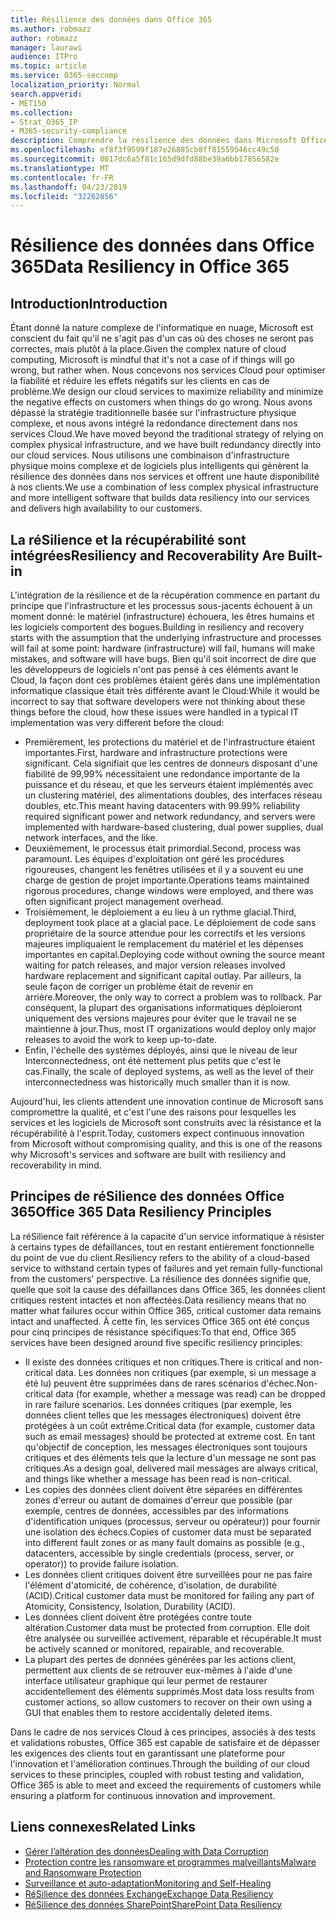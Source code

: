 ```yaml
---
title: Résilience des données dans Office 365
ms.author: robmazz
author: robmazz
manager: laurawi
audience: ITPro
ms.topic: article
ms.service: O365-seccomp
localization_priority: Normal
search.appverid:
- MET150
ms.collection:
- Strat_O365_IP
- M365-security-compliance
description: Comprendre la résilience des données dans Microsoft Office 365.
ms.openlocfilehash: ef8f3f9599f187e26885cb8ff81559546cc49c50
ms.sourcegitcommit: 0017dc6a5f81c165d9dfd88be39a6bb17856582e
ms.translationtype: MT
ms.contentlocale: fr-FR
ms.lasthandoff: 04/23/2019
ms.locfileid: "32262856"
---
```

# <a name="data-resiliency-in-office-365"></a><span data-ttu-id="c707e-103">Résilience des données dans Office 365</span><span class="sxs-lookup"><span data-stu-id="c707e-103">Data Resiliency in Office 365</span></span>

## <a name="introduction"></a><span data-ttu-id="c707e-104">Introduction</span><span class="sxs-lookup"><span data-stu-id="c707e-104">Introduction</span></span>
<span data-ttu-id="c707e-105">Étant donné la nature complexe de l'informatique en nuage, Microsoft est conscient du fait qu'il ne s'agit pas d'un cas où des choses ne seront pas correctes, mais plutôt à la place.</span><span class="sxs-lookup"><span data-stu-id="c707e-105">Given the complex nature of cloud computing, Microsoft is mindful that it's not a case of if things will go wrong, but rather when.</span></span> <span data-ttu-id="c707e-106">Nous concevons nos services Cloud pour optimiser la fiabilité et réduire les effets négatifs sur les clients en cas de problème.</span><span class="sxs-lookup"><span data-stu-id="c707e-106">We design our cloud services to maximize reliability and minimize the negative effects on customers when things do go wrong.</span></span> <span data-ttu-id="c707e-107">Nous avons dépassé la stratégie traditionnelle basée sur l'infrastructure physique complexe, et nous avons intégré la redondance directement dans nos services Cloud.</span><span class="sxs-lookup"><span data-stu-id="c707e-107">We have moved beyond the traditional strategy of relying on complex physical infrastructure, and we have built redundancy directly into our cloud services.</span></span> <span data-ttu-id="c707e-108">Nous utilisons une combinaison d'infrastructure physique moins complexe et de logiciels plus intelligents qui génèrent la résilience des données dans nos services et offrent une haute disponibilité à nos clients.</span><span class="sxs-lookup"><span data-stu-id="c707e-108">We use a combination of less complex physical infrastructure and more intelligent software that builds data resiliency into our services and delivers high availability to our customers.</span></span> 

## <a name="resiliency-and-recoverability-are-built-in"></a><span data-ttu-id="c707e-109">La réSilience et la récupérabilité sont intégrées</span><span class="sxs-lookup"><span data-stu-id="c707e-109">Resiliency and Recoverability Are Built-in</span></span> 
<span data-ttu-id="c707e-110">L'intégration de la résilience et de la récupération commence en partant du principe que l'infrastructure et les processus sous-jacents échouent à un moment donné: le matériel (infrastructure) échouera, les êtres humains et les logiciels comportent des bogues.</span><span class="sxs-lookup"><span data-stu-id="c707e-110">Building in resiliency and recovery starts with the assumption that the underlying infrastructure and processes will fail at some point: hardware (infrastructure) will fail, humans will make mistakes, and software will have bugs.</span></span> <span data-ttu-id="c707e-111">Bien qu'il soit incorrect de dire que les développeurs de logiciels n'ont pas pensé à ces éléments avant le Cloud, la façon dont ces problèmes étaient gérés dans une implémentation informatique classique était très différente avant le Cloud:</span><span class="sxs-lookup"><span data-stu-id="c707e-111">While it would be incorrect to say that software developers were not thinking about these things before the cloud, how these issues were handled in a typical IT implementation was very different before the cloud:</span></span> 
- <span data-ttu-id="c707e-112">Premièrement, les protections du matériel et de l'infrastructure étaient importantes.</span><span class="sxs-lookup"><span data-stu-id="c707e-112">First, hardware and infrastructure protections were significant.</span></span> <span data-ttu-id="c707e-113">Cela signifiait que les centres de donneurs disposant d'une fiabilité de 99,99% nécessitaient une redondance importante de la puissance et du réseau, et que les serveurs étaient implémentés avec un clustering matériel, des alimentations doubles, des interfaces réseau doubles, etc.</span><span class="sxs-lookup"><span data-stu-id="c707e-113">This meant having datacenters with 99.99% reliability required significant power and network redundancy, and servers were implemented with hardware-based clustering, dual power supplies, dual network interfaces, and the like.</span></span> 
- <span data-ttu-id="c707e-114">Deuxièmement, le processus était primordial.</span><span class="sxs-lookup"><span data-stu-id="c707e-114">Second, process was paramount.</span></span> <span data-ttu-id="c707e-115">Les équipes d'exploitation ont géré les procédures rigoureuses, changent les fenêtres utilisées et il y a souvent eu une charge de gestion de projet importante.</span><span class="sxs-lookup"><span data-stu-id="c707e-115">Operations teams maintained rigorous procedures, change windows were employed, and there was often significant project management overhead.</span></span> 
- <span data-ttu-id="c707e-116">Troisièmement, le déploiement a eu lieu à un rythme glacial.</span><span class="sxs-lookup"><span data-stu-id="c707e-116">Third, deployment took place at a glacial pace.</span></span> <span data-ttu-id="c707e-117">Le déploiement de code sans propriétaire de la source attendue pour les correctifs et les versions majeures impliquaient le remplacement du matériel et les dépenses importantes en capital.</span><span class="sxs-lookup"><span data-stu-id="c707e-117">Deploying code without owning the source meant waiting for patch releases, and major version releases involved hardware replacement and significant capital outlay.</span></span> <span data-ttu-id="c707e-118">Par ailleurs, la seule façon de corriger un problème était de revenir en arrière.</span><span class="sxs-lookup"><span data-stu-id="c707e-118">Moreover, the only way to correct a problem was to rollback.</span></span> <span data-ttu-id="c707e-119">Par conséquent, la plupart des organisations informatiques déploieront uniquement des versions majeures pour éviter que le travail ne se maintienne à jour.</span><span class="sxs-lookup"><span data-stu-id="c707e-119">Thus, most IT organizations would deploy only major releases to avoid the work to keep up-to-date.</span></span> 
- <span data-ttu-id="c707e-120">Enfin, l'échelle des systèmes déployés, ainsi que le niveau de leur Interconnectedness, ont été nettement plus petits que c'est le cas.</span><span class="sxs-lookup"><span data-stu-id="c707e-120">Finally, the scale of deployed systems, as well as the level of their interconnectedness was historically much smaller than it is now.</span></span> 

<span data-ttu-id="c707e-121">Aujourd'hui, les clients attendent une innovation continue de Microsoft sans compromettre la qualité, et c'est l'une des raisons pour lesquelles les services et les logiciels de Microsoft sont construits avec la résistance et la récupérabilité à l'esprit.</span><span class="sxs-lookup"><span data-stu-id="c707e-121">Today, customers expect continuous innovation from Microsoft without compromising quality, and this is one of the reasons why Microsoft's services and software are built with resiliency and recoverability in mind.</span></span> 

## <a name="office-365-data-resiliency-principles"></a><span data-ttu-id="c707e-122">Principes de réSilience des données Office 365</span><span class="sxs-lookup"><span data-stu-id="c707e-122">Office 365 Data Resiliency Principles</span></span> 
<span data-ttu-id="c707e-123">La réSilience fait référence à la capacité d'un service informatique à résister à certains types de défaillances, tout en restant entièrement fonctionnelle du point de vue du client.</span><span class="sxs-lookup"><span data-stu-id="c707e-123">Resiliency refers to the ability of a cloud-based service to withstand certain types of failures and yet remain fully-functional from the customers' perspective.</span></span> <span data-ttu-id="c707e-124">La résilience des données signifie que, quelle que soit la cause des défaillances dans Office 365, les données client critiques restent intactes et non affectées.</span><span class="sxs-lookup"><span data-stu-id="c707e-124">Data resiliency means that no matter what failures occur within Office 365, critical customer data remains intact and unaffected.</span></span> <span data-ttu-id="c707e-125">À cette fin, les services Office 365 ont été conçus pour cinq principes de résistance spécifiques:</span><span class="sxs-lookup"><span data-stu-id="c707e-125">To that end, Office 365 services have been designed around five specific resiliency principles:</span></span> 
- <span data-ttu-id="c707e-126">Il existe des données critiques et non critiques.</span><span class="sxs-lookup"><span data-stu-id="c707e-126">There is critical and non-critical data.</span></span> <span data-ttu-id="c707e-127">Les données non critiques (par exemple, si un message a été lu) peuvent être supprimées dans de rares scénarios d'échec.</span><span class="sxs-lookup"><span data-stu-id="c707e-127">Non-critical data (for example, whether a message was read) can be dropped in rare failure scenarios.</span></span> <span data-ttu-id="c707e-128">Les données critiques (par exemple, les données client telles que les messages électroniques) doivent être protégées à un coût extrême.</span><span class="sxs-lookup"><span data-stu-id="c707e-128">Critical data (for example, customer data such as email messages) should be protected at extreme cost.</span></span> <span data-ttu-id="c707e-129">En tant qu'objectif de conception, les messages électroniques sont toujours critiques et des éléments tels que la lecture d'un message ne sont pas critiques.</span><span class="sxs-lookup"><span data-stu-id="c707e-129">As a design goal, delivered mail messages are always critical, and things like whether a message has been read is non-critical.</span></span> 
- <span data-ttu-id="c707e-130">Les copies des données client doivent être séparées en différentes zones d'erreur ou autant de domaines d'erreur que possible (par exemple, centres de données, accessibles par des informations d'identification uniques (processus, serveur ou opérateur)) pour fournir une isolation des échecs.</span><span class="sxs-lookup"><span data-stu-id="c707e-130">Copies of customer data must be separated into different fault zones or as many fault domains as possible (e.g., datacenters, accessible by single credentials (process, server, or operator)) to provide failure isolation.</span></span> 
- <span data-ttu-id="c707e-131">Les données client critiques doivent être surveillées pour ne pas faire l'élément d'atomicité, de cohérence, d'isolation, de durabilité (ACID).</span><span class="sxs-lookup"><span data-stu-id="c707e-131">Critical customer data must be monitored for failing any part of Atomicity, Consistency, Isolation, Durability (ACID).</span></span> 
- <span data-ttu-id="c707e-132">Les données client doivent être protégées contre toute altération.</span><span class="sxs-lookup"><span data-stu-id="c707e-132">Customer data must be protected from corruption.</span></span> <span data-ttu-id="c707e-133">Elle doit être analysée ou surveillée activement, réparable et récupérable.</span><span class="sxs-lookup"><span data-stu-id="c707e-133">It must be actively scanned or monitored, repairable, and recoverable.</span></span> 
- <span data-ttu-id="c707e-134">La plupart des pertes de données générées par les actions client, permettent aux clients de se retrouver eux-mêmes à l'aide d'une interface utilisateur graphique qui leur permet de restaurer accidentellement des éléments supprimés.</span><span class="sxs-lookup"><span data-stu-id="c707e-134">Most data loss results from customer actions, so allow customers to recover on their own using a GUI that enables them to restore accidentally deleted items.</span></span> 
 
<span data-ttu-id="c707e-135">Dans le cadre de nos services Cloud à ces principes, associés à des tests et validations robustes, Office 365 est capable de satisfaire et de dépasser les exigences des clients tout en garantissant une plateforme pour l'innovation et l'amélioration continues.</span><span class="sxs-lookup"><span data-stu-id="c707e-135">Through the building of our cloud services to these principles, coupled with robust testing and validation, Office 365 is able to meet and exceed the requirements of customers while ensuring a platform for continuous innovation and improvement.</span></span> 

## <a name="related-links"></a><span data-ttu-id="c707e-136">Liens connexes</span><span class="sxs-lookup"><span data-stu-id="c707e-136">Related Links</span></span>

- [<span data-ttu-id="c707e-137">Gérer l’altération des données</span><span class="sxs-lookup"><span data-stu-id="c707e-137">Dealing with Data Corruption</span></span>](office-365-dealing-with-data-corruption.md)
- [<span data-ttu-id="c707e-138">Protection contre les ransomware et programmes malveillants</span><span class="sxs-lookup"><span data-stu-id="c707e-138">Malware and Ransomware Protection</span></span>](office-365-malware-and-ransomware-protection.md)
- [<span data-ttu-id="c707e-139">Surveillance et auto-adaptation</span><span class="sxs-lookup"><span data-stu-id="c707e-139">Monitoring and Self-Healing</span></span>](office-365-monitoring-and-self-healing.md)
- [<span data-ttu-id="c707e-140">RéSilience des données Exchange</span><span class="sxs-lookup"><span data-stu-id="c707e-140">Exchange Data Resiliency</span></span>](office-365-exchange-data-resiliency.md)
- [<span data-ttu-id="c707e-141">RéSilience des données SharePoint</span><span class="sxs-lookup"><span data-stu-id="c707e-141">SharePoint Data Resiliency</span></span>](office-365-sharepoint-data-resiliency.md)